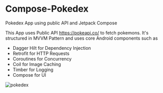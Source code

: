 # Compose-Pokedex
Pokedex App using public API and Jetpack Compose

This App uses Public API https://pokeapi.co/ to fetch pokemons. It's structured in MVVM Pattern and uses core Android components such as

- Dagger Hilt for Dependency Injection
- Retrofit for HTTP Requests
- Coroutines for Concurrency
- Coil for Image Caching
- Timber for Logging
- Compose for UI

![pokedex](https://user-images.githubusercontent.com/48530342/119107148-a5052200-ba27-11eb-8c54-13bb9297f70c.gif)

